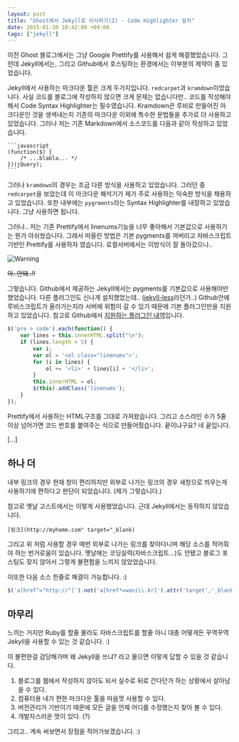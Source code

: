 ```yaml
---
layout: post
title: "Ghost에서 Jekyll로 이사하기(2) - Code Highlighter 설치"
date: 2015-01-30 10:42:00 +09:00
tags: ["jekyll"]
---
```


이전 Ghost 블로그에서는 그냥 Google Prettify를 사용해서 쉽게 해결했었습니다. 그런데 Jekyll에서는, 그리고 Github에서 호스팅하는 환경에서는 이부분의 제약이 좀 있었습니다.

Jekyll에서 사용하는 마크다운 툴은 크게 두가지입니다. `redcarpet`과 `kramdown`이었습니다. 사실 코드를 블로그에 작성하지 않으면 크게 문제는 없습니다만.. 코드를 작성해야해서 Code Syntax Highlighter는 필수였습니다. Kramdown은 루비로 만들어진 마크다운인 것을 생색내는지 기존의 마크다운 이외에 특수한 문법들을 추가로 더 사용하고 있었습니다. 그러나 저는 기존 Markdown에서 소스코드를 다음과 같이 작성하고 있었습니다.

<pre><code>```javascript
(function($) {
    /* ...blabla... */
})(jQuery);
```</code></pre>

그러나 `kramdown`의 경우는 조금 다른 방식을 사용하고 있었습니다. 그러던 중 `redcarpet`을 보았는데 이 마크다운 해석기가 제가 주로 사용하는 익숙한 방식을 채용하고 있었습니다. 또한 내부에는 `pygrments`라는 Syntax Highlighter를 내장하고 있었습니다. 그냥 사용하면 됩니다.

그러나.. 저는 기존 Prettify에서 linenums기능을 너무 좋아해서 기본값으로 사용하기는 뭔가 아쉬웠습니다. 그래서 떠올린 방법은 기본 pygments를 꺼버리고 자바스크립트 기반인 Prettify를 사용하자 였습니다. 로컬서버에서는 이방식이 잘 돌아갔으나..

![Warning](/images/dev/jekyll/migrate2-warning.png)

~~아..안돼..!!~~

그렇습니다. Github에서 제공하는 Jekyll에서는 pygments를 기본값으로 사용해야만 했었습니다. 다른 플러그인도 신나게 설치했었는데.. ([jekyll-less](https://github.com/zroger/jekyll-less)라던가..) Github안에 루비스크립트가 올라가는지라 서버에 위험이 갈 수 있기 때문에 기본 플러그인만을 지원하고 있었습니다. 참고로 Github에서 [지원하는 플러그인 내역](https://help.github.com/articles/using-jekyll-plugins-with-github-pages)입니다.

```javascript
$('pre > code').each(function() {
    var lines = this.innerHTML.split("\n");
    if (lines.length > 5) {
        var i;
        var ol = '<ol class="linenums">';
        for (i in lines) {
            ol += '<li>' + lines[i] + '</li>';
        }
        this.innerHTML = ol;
        $(this).addClass('linenums');
    }
});
```

Prettify에서 사용하는 HTML구조를 그대로 가져왔습니다. 그리고 소스라인 수가 5줄 이상 넘어가면 코드 번호를 붙여주는 식으로 만들어줬습니다. 끝이냐구요? 네 끝입니다.

[...]


## 하나 더

내부 링크의 경우 현재 창이 편리하지만 외부로 나가는 링크의 경우 새창으로 띄우는게 사용하기에 편하다고 판단이 되었습니다. (제가 그렇습니다.)

참고로 옛날 고스트에서는 이렇게 사용했었습니다. 근데 Jekyll에서는 동작하지 않았습니다.

```
[링크](http://myhome.com" target="_blank)
```

그리고 위 처럼 사용할 경우 매번 외부로 나가는 링크를 찾아다니며 해당 소스를 적어줘야 하는 번거로움이 있습니다. 옛날에는 코딩실력(자바스크립트...)도 안됐고 블로그 포스팅도 잦지 않아서 그렇게 불편함을 느끼지 않았었습니다.

이또한 다음 소스 한줄로 해결이 가능합니다. :)

```javascript
$('a[href^="http://"]').not('a[href*=wani\\.kr]').attr('target','_blank');
```

## 마무리

느끼는 거지만 Ruby를 할줄 몰라도 자바스크립트를 할줄 아니 대충 어떻게든 꾸역꾸역 Jekyll을 사용할 수 있는 것 같습니다. :)

이 불편한걸 감당해가며 왜 Jekyll을 쓰냐? 라고 물으면 이렇게 답할 수 있을 것 같습니다.

1. 블로그를 웹에서 작성하지 않아도 되서 실수로 뒤로 간다던가 하는 상황에서 살아남을 수 있다.
2. 컴퓨터용 내가 편한 마크다운 툴을 마음껏 사용할 수 있다.
3. 버전관리가 기반이기 때문에 모든 글을 언제 어디를 수정했는지 찾아 볼 수 있다.
4. 개발자스러운 멋이 있다. (?)

그리고.. 계속 써보면서 장점을 적어가보겠습니다. :)
